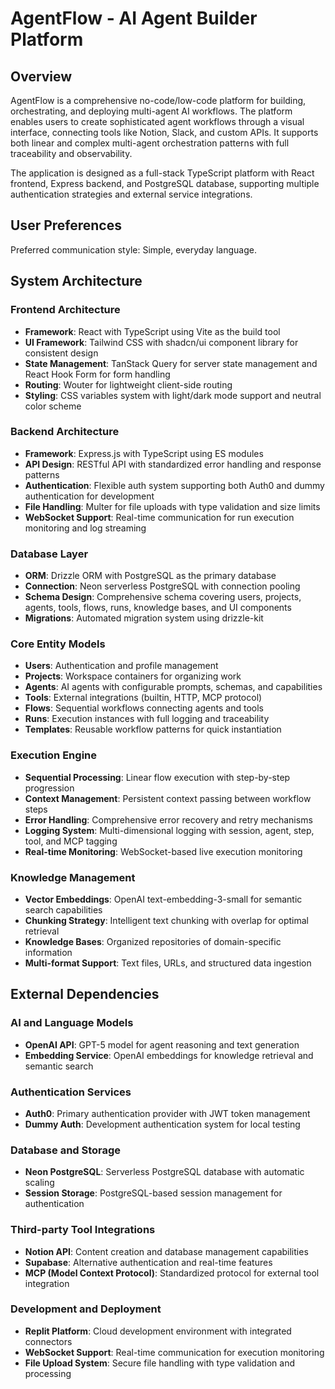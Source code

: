 # AgentFlow - AI Agent Builder Platform

## Overview

AgentFlow is a comprehensive no-code/low-code platform for building, orchestrating, and deploying multi-agent AI workflows. The platform enables users to create sophisticated agent workflows through a visual interface, connecting tools like Notion, Slack, and custom APIs. It supports both linear and complex multi-agent orchestration patterns with full traceability and observability.

The application is designed as a full-stack TypeScript platform with React frontend, Express backend, and PostgreSQL database, supporting multiple authentication strategies and external service integrations.

## User Preferences

Preferred communication style: Simple, everyday language.

## System Architecture

### Frontend Architecture
- **Framework**: React with TypeScript using Vite as the build tool
- **UI Framework**: Tailwind CSS with shadcn/ui component library for consistent design
- **State Management**: TanStack Query for server state management and React Hook Form for form handling
- **Routing**: Wouter for lightweight client-side routing
- **Styling**: CSS variables system with light/dark mode support and neutral color scheme

### Backend Architecture
- **Framework**: Express.js with TypeScript using ES modules
- **API Design**: RESTful API with standardized error handling and response patterns
- **Authentication**: Flexible auth system supporting both Auth0 and dummy authentication for development
- **File Handling**: Multer for file uploads with type validation and size limits
- **WebSocket Support**: Real-time communication for run execution monitoring and log streaming

### Database Layer
- **ORM**: Drizzle ORM with PostgreSQL as the primary database
- **Connection**: Neon serverless PostgreSQL with connection pooling
- **Schema Design**: Comprehensive schema covering users, projects, agents, tools, flows, runs, knowledge bases, and UI components
- **Migrations**: Automated migration system using drizzle-kit

### Core Entity Models
- **Users**: Authentication and profile management
- **Projects**: Workspace containers for organizing work
- **Agents**: AI agents with configurable prompts, schemas, and capabilities
- **Tools**: External integrations (builtin, HTTP, MCP protocol)
- **Flows**: Sequential workflows connecting agents and tools
- **Runs**: Execution instances with full logging and traceability
- **Templates**: Reusable workflow patterns for quick instantiation

### Execution Engine
- **Sequential Processing**: Linear flow execution with step-by-step progression
- **Context Management**: Persistent context passing between workflow steps
- **Error Handling**: Comprehensive error recovery and retry mechanisms
- **Logging System**: Multi-dimensional logging with session, agent, step, tool, and MCP tagging
- **Real-time Monitoring**: WebSocket-based live execution monitoring

### Knowledge Management
- **Vector Embeddings**: OpenAI text-embedding-3-small for semantic search capabilities
- **Chunking Strategy**: Intelligent text chunking with overlap for optimal retrieval
- **Knowledge Bases**: Organized repositories of domain-specific information
- **Multi-format Support**: Text files, URLs, and structured data ingestion

## External Dependencies

### AI and Language Models
- **OpenAI API**: GPT-5 model for agent reasoning and text generation
- **Embedding Service**: OpenAI embeddings for knowledge retrieval and semantic search

### Authentication Services
- **Auth0**: Primary authentication provider with JWT token management
- **Dummy Auth**: Development authentication system for local testing

### Database and Storage
- **Neon PostgreSQL**: Serverless PostgreSQL database with automatic scaling
- **Session Storage**: PostgreSQL-based session management for authentication

### Third-party Tool Integrations
- **Notion API**: Content creation and database management capabilities
- **Supabase**: Alternative authentication and real-time features
- **MCP (Model Context Protocol)**: Standardized protocol for external tool integration

### Development and Deployment
- **Replit Platform**: Cloud development environment with integrated connectors
- **WebSocket Support**: Real-time communication for execution monitoring
- **File Upload System**: Secure file handling with type validation and processing